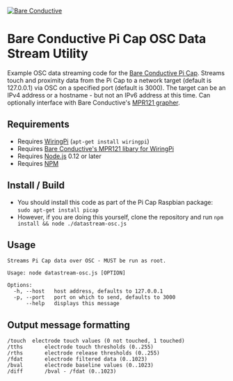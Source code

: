 [![Bare Conductive](http://bareconductive.com/assets/images/LOGO_256x106.png)](http://www.bareconductive.com/)

# Bare Conductive Pi Cap OSC Data Stream Utility

Example OSC data streaming code for the  [Bare Conductive Pi Cap](http://www.bareconductive.com/shop/pi-cap/). Streams touch and proximity data from the Pi Cap to a network target (default is 127.0.0.1) via OSC on a specified port (default is 3000). The target can be an IPv4 address or a hostname - but not an IPv6 address at this time. Can optionally interface with Bare Conductive's [MPR121 grapher](https://github.com/BareConductive/mpr121-grapher).

## Requirements

* Requires [WiringPi](http://wiringpi.com/) (`apt-get install wiringpi`)
* Requires [Bare Conductive's MPR121 libary for WiringPi](https://github.com/BareConductive/wiringpi-mpr121)
* Requires [Node.js](https://nodejs.org/en/) 0.12 or later
* Requires [NPM](https://www.npmjs.com/)

## Install / Build

* You should install this code as part of the Pi Cap Raspbian package: `sudo apt-get install picap`    
* However, if you are doing this yourself, clone the repository and run `npm install && node ./datastream-osc.js`

## Usage

    Streams Pi Cap data over OSC - MUST be run as root.

    Usage: node datastream-osc.js [OPTION]

    Options:
      -h, --host   host address, defaults to 127.0.0.1
      -p, --port   port on which to send, defaults to 3000
          --help   displays this message

## Output message formatting

    /touch	electrode touch values (0 not touched, 1 touched)
    /tths		electrode touch thresholds (0..255)
    /rths		electrode release thresholds (0..255)
    /fdat		electrode filtered data (0..1023)
    /bval		electrode baseline values (0..1023)
    /diff		/bval - /fdat (0..1023)

